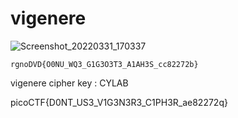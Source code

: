 # vigenere 

![Screenshot_20220331_170337](https://user-images.githubusercontent.com/75040566/161074103-7aabb61b-5b36-43aa-8687-f1fd0e81c1ed.png)



```rgnoDVD{O0NU_WQ3_G1G3O3T3_A1AH3S_cc82272b}```


vigenere cipher 
key : CYLAB

picoCTF{D0NT_US3_V1G3N3R3_C1PH3R_ae82272q}
